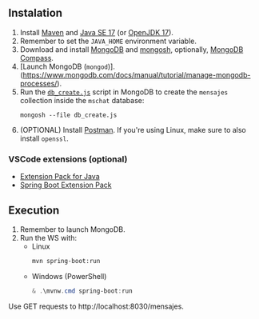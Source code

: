 ## Instalation
1. Install [Maven](https://maven.apache.org/install.html) and [Java SE 17](https://www.oracle.com/java/technologies/javase/jdk17-archive-downloads.html) (or [OpenJDK 17](https://openjdk.org/projects/jdk/17/)).
2. Remember to set the `JAVA_HOME` environment variable.
3. Download and install [MongoDB](https://www.mongodb.com/) and [mongosh](https://www.mongodb.com/docs/mongodb-shell/install/), optionally, [MongoDB Compass](https://www.mongodb.com/products/tools/compass).
4. [Launch MongoDB (`mongod`)].(https://www.mongodb.com/docs/manual/tutorial/manage-mongodb-processes/).
5. Run the [`db_create.js`](db_create.js) script in MongoDB to create the `mensajes` collection inside the `mschat` database:
    ```
    mongosh --file db_create.js
    ```
6. (OPTIONAL) Install [Postman](https://www.postman.com/downloads/). If you're using Linux, make sure to also install `openssl`.


### VSCode extensions (optional)
- [Extension Pack for Java](https://marketplace.visualstudio.com/items?itemName=vscjava.vscode-java-pack)
- [Spring Boot Extension Pack](https://marketplace.visualstudio.com/items?itemName=vmware.vscode-boot-dev-pack)



## Execution
1. Remember to launch MongoDB.
2. Run the WS with:
    - Linux
        ```bash
        mvn spring-boot:run
        ```
    - Windows (PowerShell)
        ```powershell
        & .\mvnw.cmd spring-boot:run
        ```


Use GET requests to http://localhost:8030/mensajes.

